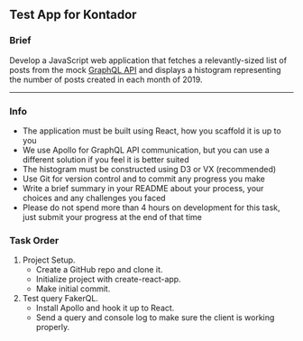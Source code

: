 ## Test App for Kontador

### Brief

Develop a JavaScript web application that fetches a relevantly-sized list of posts from the mock [GraphQL API](https://fakerql.stephix.uk/) and displays a histogram representing the number of posts created in each month of 2019.

---

### Info

- The application must be built using React, how you scaffold it is up to you
- We use Apollo for GraphQL API communication, but you can use a different solution if you feel it is better suited
- The histogram must be constructed using D3 or VX (recommended)
- Use Git for version control and to commit any progress you make
- Write a brief summary in your README about your process, your choices and any challenges you faced
- Please do not spend more than 4 hours on development for this task, just submit your progress at the end of that time


### Task Order

1. Project Setup.
    - Create a GitHub repo and clone it.
    - Initialize project with create-react-app.
    - Make initial commit.
2. Test query FakerQL.
    - Install Apollo and hook it up to React.
    - Send a query and console log to make sure the client is working properly.
    